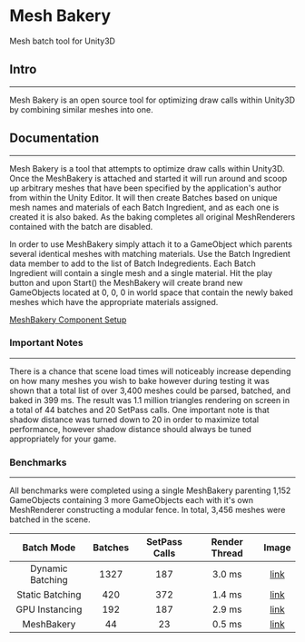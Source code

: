 # Mesh Bakery

Mesh batch tool for Unity3D

## Intro
---

Mesh Bakery is an open source tool for optimizing draw calls within Unity3D by combining similar meshes into one.

## Documentation
---

Mesh Bakery is a tool that attempts to optimize draw calls within Unity3D. Once the MeshBakery is attached and started it will run around and scoop up arbitrary meshes that have been specified by the application's author from within the Unity Editor. It will then create Batches based on unique mesh names and materials of each Batch Ingredient, and as each one is created it is also baked. As the baking completes all original MeshRenderers contained with the batch are disabled.

In order to use MeshBakery simply attach it to a GameObject which parents several identical meshes with matching materials. Use the Batch Ingredient data member to add to the list of Batch Indegredients. Each Batch Ingredient will contain a single mesh and a single material. Hit the play button and upon Start() the MeshBakery will create brand new GameObjects located at 0, 0, 0 in world space that contain the newly baked meshes which have the appropriate materials assigned.

[MeshBakery Component Setup](https://drive.google.com/file/d/0B9R4-NvDHM5vYW5vRTZMcjJqYWc/view)


### Important Notes
---

There is a chance that scene load times will noticeably increase depending on how many meshes you wish to bake however during testing it was shown that a total list of over 3,400 meshes could be parsed, batched, and baked in 399 ms. The result was 1.1 million triangles rendering on screen in a total of 44 batches and 20 SetPass calls. One important note is that shadow distance was turned down to 20 in order to maximize total performance, however shadow distance should always be tuned appropriately for your game. 

### Benchmarks
---

All benchmarks were completed using a single MeshBakery parenting 1,152 GameObjects containing 3 more GameObjects each with it's own MeshRenderer constructing a modular fence. In total, 3,456 meshes were batched in the scene.

|Batch Mode|Batches|SetPass Calls|Render Thread|Image|
|:--:|:--:|:--:|:--:|:--:|
|Dynamic Batching|1327|187|3.0 ms|[link](https://drive.google.com/open?id=0B9R4-NvDHM5vdExfZVJKVUJFcGc)|
|Static Batching|420|372|1.4 ms|[link](https://drive.google.com/open?id=0B9R4-NvDHM5va0NMT203NnA5clE)|
|GPU Instancing|192|187|2.9 ms|[link](https://drive.google.com/open?id=0B9R4-NvDHM5vNGNnRThxYl9zb2M)|
|MeshBakery|44|23|0.5 ms|[link](https://drive.google.com/open?id=0B9R4-NvDHM5vdExfZVJKVUJFcGc)|
